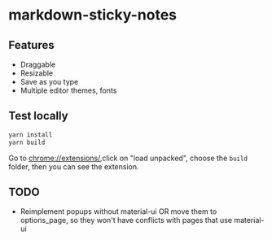 # markdown-sticky-notes

## Features

- Draggable
- Resizable
- Save as you type
- Multiple editor themes, fonts

## Test locally

```js
yarn install
yarn build
```

Go to [chrome://extensions/](chrome://extensions/),click on "load unpacked", choose the `build` folder, then you can see the extension.

## TODO

- Reimplement popups without material-ui OR move them to options_page, so they won't have conflicts with pages that use material-ui
